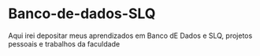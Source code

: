 # Banco-de-dados-SLQ
Aqui irei depositar meus aprendizados em Banco dE Dados e SLQ, projetos pessoais e trabalhos da faculdade
